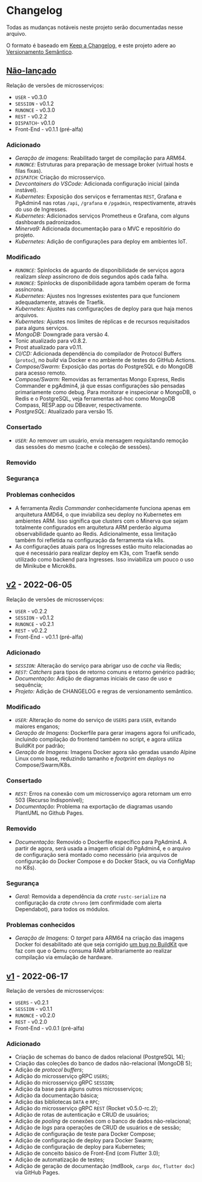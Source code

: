 # Changelog

Todas as mudanças notáveis neste projeto serão documentadas nesse arquivo.

O formato é baseado em [Keep a Changelog](https://keepachangelog.com/pt-BR/1.0.0/),
e este projeto adere ao [Versionamento Semântico](https://semver.org/spec/v2.0.0.html).

## [Não-lançado]

Relação de versões de microsserviços:

- `USER` - v0.3.0
- `SESSION` - v0.1.2
- `RUNONCE` - v0.3.0
- `REST` - v0.2.2
- `DISPATCH`- v0.1.0
- Front-End - v0.1.1 (pré-alfa)

### Adicionado

- *Geração de imagens:* Reabilitado target de compilação para ARM64.
- *`RUNONCE`:* Estruturas para preparação de message broker (virtual hosts e filas
  fixas).
- *`DISPATCH`:* Criação do microsserviço.
- *Devcontainers do VSCode:* Adicionada configuração inicial (ainda instável).
- *Kubernetes:* Exposição dos serviços e ferramentas `REST`, Grafana e PgAdmin4
  nas rotas `/api`, `/grafana` e `/pgadmin`, respectivamente, através do uso
  de Ingresses.
- *Kubernetes:* Adicionados serviços Prometheus e Grafana, com alguns dashboards
  padronizados.
- *Minerva9:* Adicionada documentação para o MVC e repositório do projeto.
- *Kubernetes:* Adição de configurações para deploy em ambientes IoT.

### Modificado

- *`RUNONCE`:* Spinlocks de aguardo de disponibilidade de serviços agora realizam
  _sleep_ assíncrono de dois segundos após cada falha.
- *`RUNONCE`:* Spinlocks de disponibilidade agora também operam de forma assíncrona.
- *Kubernetes:* Ajustes nos Ingresses existentes para que funcionem adequadamente,
  através de Traefik.
- *Kubernetes:* Ajustes nas configurações de deploy para que haja menos arquivos.
- *Kubernetes:* Ajustes nos limites de réplicas e de recursos requisitados para alguns
  serviços.
- *MongoDB:* Downgrade para versão 4.
- Tonic atualizado para v0.8.2.
- Prost atualizado para v0.11.
- *CI/CD:* Adicionada dependência do compilador de Protocol Buffers (`protoc`),
  no _build_ via Docker e no ambiente de testes do GitHub Actions.
- *Compose/Swarm:* Exposição das portas do PostgreSQL e do MongoDB para acesso remoto.
- *Compose/Swarm:* Removidas as ferramentas Mongo Express, Redis Commander e
  pgAdmin4, já que essas configurações são pensadas primariamente como debug.
  Para monitorar e inspecionar o MongoDB, o Redis e o PostgreSQL, veja ferramentas
  ad-hoc como MongoDB Compass, RESP.app ou DBeaver, respectivamente.
- *PostgreSQL*: Atualizado para versão 15.

### Consertado

- *`USER`:* Ao remover um usuário, envia mensagem requisitando remoção das sessões
  do mesmo (cache e coleção de sessões).

### Removido
### Segurança
### Problemas conhecidos

- A ferramenta *Redis Commander* conhecidamente funciona apenas em arquitetura
  AMD64, o que inviabiliza seu deploy no Kubernetes em ambientes ARM. Isso
  significa que clusters com o Minerva que sejam totalmente configurados em
  arquitetura ARM perderão alguma observabilidade quanto ao Redis. Adicionalmente,
  essa limitação também foi refletida na configuração da ferramenta via k8s.
- As configurações atuais para os Ingresses estão muito relacionadas ao que é
  necessário para realizar deploy em K3s, com Traefik sendo utilizado como
  backend para Ingresses. Isso inviabiliza um pouco o uso de Minikube e
  Microk8s.


## [v2] - 2022-06-05


Relação de versões de microsserviços:

- `USER` - v0.2.2
- `SESSION` - v0.1.2
- `RUNONCE` - v0.2.1
- `REST` - v0.2.2
- Front-End - v0.1.1 (pré-alfa)

### Adicionado

- *`SESSION`:* Alteração do serviço para abrigar uso de _cache_ via Redis;
- *`REST`:* _Catchers_ para tipos de retorno comuns e retorno genérico padrão;
- *Documentação:* Adição de diagramas iniciais de caso de uso e sequência;
- *Projeto:* Adição de CHANGELOG e regras de versionamento semântico.

### Modificado

- *`USER`:* Alteração do nome do serviço de `USERS` para `USER`, evitando
  maiores enganos;
- *Geração de Imagens:* Dockerfile para gerar imagens agora foi unificado,
  incluindo compilação do frontend também no script, e agora utiliza
  BuildKit por padrão;
- *Geração de Imagens:* Imagens Docker agora são geradas usando Alpine Linux
  como base, reduzindo tamanho e _footprint_ em _deploys_ no Compose/Swarm/K8s.

### Consertado

- *`REST`:* Erros na conexão com um microsserviço agora retornam um erro 503
  (Recurso Indisponível);
- *Documentação:* Problema na exportação de diagramas usando PlantUML no Github
  Pages.

### Removido

- *Documentação:* Removido o Dockerfile específico para PgAdmin4. A partir de
  agora, será usada a imagem oficial do PgAdmin4, e o arquivo de configuração
  será montado como necessário (via arquivos de configuração do Docker Compose
  e do Docker Stack, ou via ConfigMap no K8s).

### Segurança

- *Geral:* Removida a dependência da _crate_ `rustc-serialize` na configuração
  da _crate_ `chrono` (em confirmidade com alerta Dependabot), para todos os
  módulos.

### Problemas conhecidos

- *Geração de Imagens:* O _target_ para ARM64 na criação das imagens Docker foi
  desabilitado até que seja corrigido
  [um bug no BuildKit](https://github.com/docker/build-push-action/issues/621)
  que faz com que o Qemu consuma RAM arbitrariamente ao realizar compilação
  via emulação de hardware.


## [v1] - 2022-06-17

Relação de versões de microsserviços:

- `USERS` - v0.2.1
- `SESSION` - v0.1.1
- `RUNONCE` - v0.2.0
- `REST` - v0.2.0
- Front-End - v0.0.1 (pré-alfa)

### Adicionado

- Criação de schemas do banco de dados relacional (PostgreSQL 14);
- Criação das coleções do banco de dados não-relacional (MongoDB 5);
- Adição de _protocol buffers_;
- Adição do microsserviço gRPC `USERS`;
- Adição do microsserviço gRPC `SESSION`;
- Adição da base para alguns outros microsserviços;
- Adição da documentação básica;
- Adição das bibliotecas `DATA` e `RPC`;
- Adição do microsserviço gRPC `REST` (Rocket v0.5.0-rc.2);
- Adição de rotas de autenticação e CRUD de usuários;
- Adição de _pooling_ de conexões com o banco de dados não-relacional;
- Adição de _logs_ para operações de CRUD de usuários e de sessão;
- Adição de configuração de teste para Docker Compose;
- Adição de configuração de deploy para Docker Swarm;
- Adição de configuração de deploy para Kubernetes;
- Adição de conceito básico de Front-End (com Flutter 3.0);
- Adição de automatização de testes;
- Adição de geração de documentação (mdBook, `cargo doc`, `flutter doc`)
  via GitHub Pages.


[Não-lançado]: https://github.com/luksamuk/minerva-system/compare/v2...HEAD
[v2]: https://github.com/luksamuk/minerva-system/releases/tag/v2
[v1]: https://github.com/luksamuk/minerva-system/releases/tag/v1

<!-- ==== Exemplo ==== -->
<!-- ## [v1] - 20XX-XX-XX -->
<!-- ### Adicionado -->
<!-- ### Modificado -->
<!-- ### Consertado -->
<!-- ### Removido -->
<!-- ### Segurança  -->
<!-- ### Problemas conhecidos  -->
